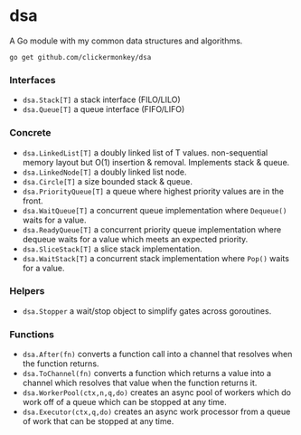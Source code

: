 # dsa
A Go module with my common data structures and algorithms.

`go get github.com/clickermonkey/dsa`

### Interfaces
- `dsa.Stack[T]` a stack interface (FILO/LILO)
- `dsa.Queue[T]` a queue interface (FIFO/LIFO)

### Concrete
- `dsa.LinkedList[T]` a doubly linked list of T values. non-sequential memory layout but O(1) insertion & removal. Implements stack & queue.
- `dsa.LinkedNode[T]` a doubly linked list node.
- `dsa.Circle[T]` a size bounded stack & queue.
- `dsa.PriorityQueue[T]` a queue where highest priority values are in the front.
- `dsa.WaitQueue[T]` a concurrent queue implementation where `Dequeue()` waits for a value.
- `dsa.ReadyQueue[T]` a concurrent priority queue implementation where dequeue waits for a value which meets an expected priority.
- `dsa.SliceStack[T]` a slice stack implementation.
- `dsa.WaitStack[T]` a concurrent stack implementation where `Pop()` waits for a value.

### Helpers
- `dsa.Stopper` a wait/stop object to simplify gates across goroutines.

### Functions
- `dsa.After(fn)` converts a function call into a channel that resolves when the function returns.
- `dsa.ToChannel(fn)` converts a function which returns a value into a channel which resolves that value when the function returns it.
- `dsa.WorkerPool(ctx,n,q,do)` creates an async pool of workers which do work off of a queue which can be stopped at any time.
- `dsa.Executor(ctx,q,do)` creates an async work processor from a queue of work that can be stopped at any time.
